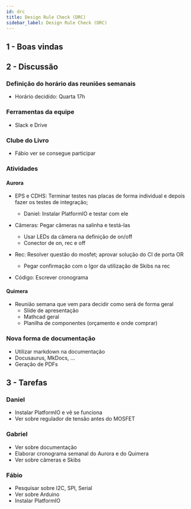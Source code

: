 ```yaml
---
id: drc
title: Design Rule Check (DRC)
sidebar_label: Design Rule Check (DRC)
---
```


## 1 - Boas vindas

## 2 - Discussão
### Definição do horário das reuniões semanais
- Horário decidido: Quarta 17h  

### Ferramentas da equipe
- Slack e Drive

### Clube do Livro
- Fábio ver se consegue participar

### Atividades
#### Aurora
- EPS e CDHS: Terminar testes nas placas de forma individual e depois fazer os testes de integração; 
    - Daniel: Instalar PlatformIO e testar com ele

- Câmeras: Pegar câmeras na salinha e testá-las 
    - Usar LEDs da câmera na definição de on/off
    - Conector de on, rec e off

- Rec: Resolver questão do mosfet; aprovar solução do CI de porta OR
    - Pegar confirmação com o Igor da utilização de Skibs na rec

- Código: Escrever cronograma

#### Quimera
- Reunião semana que vem para decidir como será de forma geral
    - Slide de apresentação
    - Mathcad geral
    - Planilha de componentes (orçamento e onde comprar)

### Nova forma de documentação
- Utilizar markdown na documentação
- Docusaurus, MkDocs, ...
- Geração de PDFs

## 3 - Tarefas
### Daniel
- Instalar PlatformIO e vê se funciona
- Ver sobre regulador de tensão antes do MOSFET 

### Gabriel
- Ver sobre documentação
- Elaborar cronograma semanal do Aurora e do Quimera
- Ver sobre câmeras e Skibs 

### Fábio
- Pesquisar sobre I2C, SPI, Serial
- Ver sobre Arduino
- Instalar PlatformIO